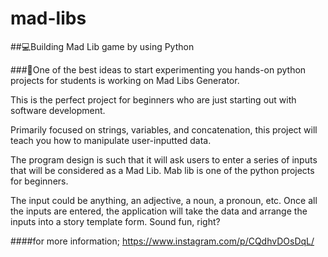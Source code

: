 # mad-libs

##💻Building Mad Lib game by using Python


###🔹One of the best ideas to start experimenting you hands-on python projects for students is working on Mad Libs Generator.

This is the perfect project for beginners who are just starting out with software development.

Primarily focused on strings, variables, and concatenation, this project will teach you how to manipulate user-inputted data.

The program design is such that it will ask users to enter a series of inputs that will be considered as a Mad Lib. Mab lib is one of the python projects for beginners.

The input could be anything, an adjective, a noun, a pronoun, etc. Once all the inputs are entered, the application will take the data and arrange the inputs into a story template form. Sound fun, right?

####for more information;
https://www.instagram.com/p/CQdhvDOsDqL/
